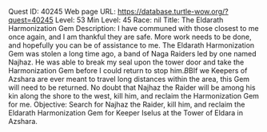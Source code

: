 Quest ID: 40245
Web page URL: https://database.turtle-wow.org/?quest=40245
Level: 53
Min Level: 45
Race: nil
Title: The Eldarath Harmonization Gem
Description: I have communed with those closest to me once again, and I am thankful they are safe. More work needs to be done, and hopefully you can be of assistance to me. The Eldarath Harmonization Gem was stolen a long time ago, a band of Naga Raiders led by one named Najhaz. He was able to break my seal upon the tower door and take the Harmonization Gem before I could return to stop him.$B$BIf we Keepers of Azshara are ever meant to travel long distances within the area, this Gem will need to be returned. No doubt that Najhaz the Raider will be among his kin along the shore to the west, kill him, and reclaim the Harmonization Gem for me.
Objective: Search for Najhaz the Raider, kill him, and reclaim the Eldarath Harmonization Gem for Keeper Iselus at the Tower of Eldara in Azshara.
